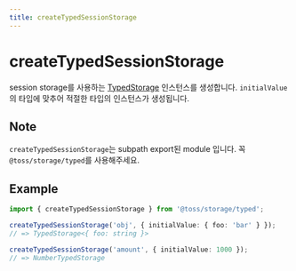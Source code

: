```yaml
---
title: createTypedSessionStorage
---
```


# createTypedSessionStorage

session storage를 사용하는 [TypedStorage](/ko/libraries/common/storage/src/typed/storages/typedstorage.i18n) 인스턴스를 생성합니다. `initialValue`의 타입에 맞추어 적절한 타입의 인스턴스가 생성됩니다.

## Note

`createTypedSessionStorage`는 subpath export된 module 입니다. 꼭 `@toss/storage/typed`를 사용해주세요.

## Example

```typescript
import { createTypedSessionStorage } from '@toss/storage/typed';

createTypedSessionStorage('obj', { initialValue: { foo: 'bar' } });
// => TypedStorage<{ foo: string }>

createTypedSessionStorage('amount', { initialValue: 1000 });
// => NumberTypedStorage
```
